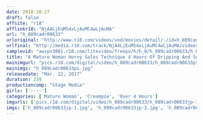```yaml
---
date: 2018-10-27
draft: false
affsite: "r18"
afflinkr18: "NjA4LjEuMS4xLjAuMC4wLjAuMA"
url: "h_089cadr00633"
urloriginal: "http://www.r18.com/videos/vod/movies/detail/-/id=h_089cadr00633"
urlfinal: "http://media.r18.com/track/NjA4LjEuMS4xLjAuMC4wLjAuMA/videos/vod/movies/detail/-/id=h_089cadr00633"
samplevid: "awspv3001.r18.com/litevideo/freepv/h/h_0/h_089cadr00633/h_089cadr00633_dmb_w.mp4"
title: "A Mature Woman Horny Sales Technique 4 Hours Of Dripping And Soaking Wet Saleswomanship!?"
mainimgurl: "pics.r18.com/digital/video/h_089cadr00633/h_089cadr00633ps.jpg"
mainimgs: "h_089cadr00633ps.jpg"
releasedate: "Mar. 22, 2017"
duration: 239
productioncomp: "Stage Media"
girls: ['----']
categories: ['Mature Woman', 'Creampie', 'Over 4 Hours']
imgurls: ['pics.r18.com/digital/video/h_089cadr00633/h_089cadr00633jp-1.jpg', 'pics.r18.com/digital/video/h_089cadr00633/h_089cadr00633jp-2.jpg', 'pics.r18.com/digital/video/h_089cadr00633/h_089cadr00633jp-3.jpg', 'pics.r18.com/digital/video/h_089cadr00633/h_089cadr00633jp-4.jpg', 'pics.r18.com/digital/video/h_089cadr00633/h_089cadr00633jp-5.jpg', 'pics.r18.com/digital/video/h_089cadr00633/h_089cadr00633jp-6.jpg', 'pics.r18.com/digital/video/h_089cadr00633/h_089cadr00633jp-7.jpg', 'pics.r18.com/digital/video/h_089cadr00633/h_089cadr00633jp-8.jpg', 'pics.r18.com/digital/video/h_089cadr00633/h_089cadr00633jp-9.jpg', 'pics.r18.com/digital/video/h_089cadr00633/h_089cadr00633jp-10.jpg', 'pics.r18.com/digital/video/h_089cadr00633/h_089cadr00633jp-11.jpg', 'pics.r18.com/digital/video/h_089cadr00633/h_089cadr00633jp-12.jpg', 'pics.r18.com/digital/video/h_089cadr00633/h_089cadr00633jp-13.jpg', 'pics.r18.com/digital/video/h_089cadr00633/h_089cadr00633jp-14.jpg', 'pics.r18.com/digital/video/h_089cadr00633/h_089cadr00633jp-15.jpg', 'pics.r18.com/digital/video/h_089cadr00633/h_089cadr00633jp-16.jpg', 'pics.r18.com/digital/video/h_089cadr00633/h_089cadr00633jp-17.jpg', 'pics.r18.com/digital/video/h_089cadr00633/h_089cadr00633jp-18.jpg', 'pics.r18.com/digital/video/h_089cadr00633/h_089cadr00633jp-19.jpg', 'pics.r18.com/digital/video/h_089cadr00633/h_089cadr00633jp-20.jpg']
imgs: ['h_089cadr00633jp-1.jpg', 'h_089cadr00633jp-2.jpg', 'h_089cadr00633jp-3.jpg', 'h_089cadr00633jp-4.jpg', 'h_089cadr00633jp-5.jpg', 'h_089cadr00633jp-6.jpg', 'h_089cadr00633jp-7.jpg', 'h_089cadr00633jp-8.jpg', 'h_089cadr00633jp-9.jpg', 'h_089cadr00633jp-10.jpg', 'h_089cadr00633jp-11.jpg', 'h_089cadr00633jp-12.jpg', 'h_089cadr00633jp-13.jpg', 'h_089cadr00633jp-14.jpg', 'h_089cadr00633jp-15.jpg', 'h_089cadr00633jp-16.jpg', 'h_089cadr00633jp-17.jpg', 'h_089cadr00633jp-18.jpg', 'h_089cadr00633jp-19.jpg', 'h_089cadr00633jp-20.jpg']
---
```

